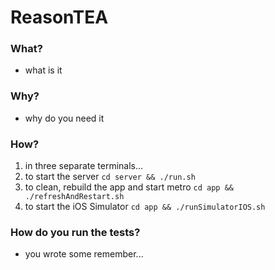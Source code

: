 # ReasonTEA

### What?

- what is it

### Why?

- why do you need it

### How?

1. in three separate terminals...
1. to start the server `cd server && ./run.sh`
1. to clean, rebuild the app and start metro `cd app && ./refreshAndRestart.sh`
1. to start the iOS Simulator `cd app && ./runSimulatorIOS.sh`

### How do you run the tests?

- you wrote some remember...
